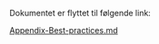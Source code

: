 Dokumentet er flyttet til følgende link:
 
[Appendix-Best-practices.md](https://github.com/andracs/Sustainable-Digital/blob/main/appendix/Appendix-Best-practices.md)
